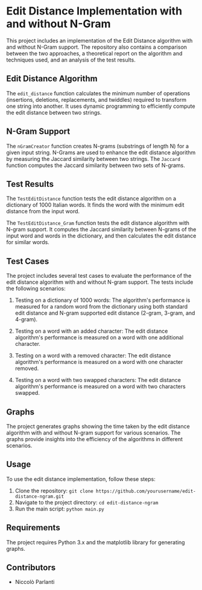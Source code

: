 # Edit Distance Implementation with and without N-Gram

This project includes an implementation of the Edit Distance algorithm with and without N-Gram support. The repository also contains a comparison between the two approaches, a theoretical report on the algorithm and techniques used, and an analysis of the test results.

## Edit Distance Algorithm

The `edit_distance` function calculates the minimum number of operations (insertions, deletions, replacements, and twiddles) required to transform one string into another. It uses dynamic programming to efficiently compute the edit distance between two strings.

## N-Gram Support

The `nGramCreator` function creates N-grams (substrings of length N) for a given input string. N-Grams are used to enhance the edit distance algorithm by measuring the Jaccard similarity between two strings. The `Jaccard` function computes the Jaccard similarity between two sets of N-grams.

## Test Results

The `TestEditDistance` function tests the edit distance algorithm on a dictionary of 1000 Italian words. It finds the word with the minimum edit distance from the input word.

The `TestEditDistance_Gram` function tests the edit distance algorithm with N-gram support. It computes the Jaccard similarity between N-grams of the input word and words in the dictionary, and then calculates the edit distance for similar words.

## Test Cases

The project includes several test cases to evaluate the performance of the edit distance algorithm with and without N-gram support. The tests include the following scenarios:

1. Testing on a dictionary of 1000 words: The algorithm's performance is measured for a random word from the dictionary using both standard edit distance and N-gram supported edit distance (2-gram, 3-gram, and 4-gram).

2. Testing on a word with an added character: The edit distance algorithm's performance is measured on a word with one additional character.

3. Testing on a word with a removed character: The edit distance algorithm's performance is measured on a word with one character removed.

4. Testing on a word with two swapped characters: The edit distance algorithm's performance is measured on a word with two characters swapped.

## Graphs

The project generates graphs showing the time taken by the edit distance algorithm with and without N-gram support for various scenarios. The graphs provide insights into the efficiency of the algorithms in different scenarios.

## Usage

To use the edit distance implementation, follow these steps:

1. Clone the repository: `git clone https://github.com/yourusername/edit-distance-ngram.git`
2. Navigate to the project directory: `cd edit-distance-ngram`
3. Run the main script: `python main.py`

## Requirements

The project requires Python 3.x and the matplotlib library for generating graphs.

## Contributors

- Niccolò Parlanti

